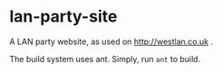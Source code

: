 # lan-party-site

A LAN party website, as used on http://westlan.co.uk .

The build system uses ant. Simply, run `ant` to build.
